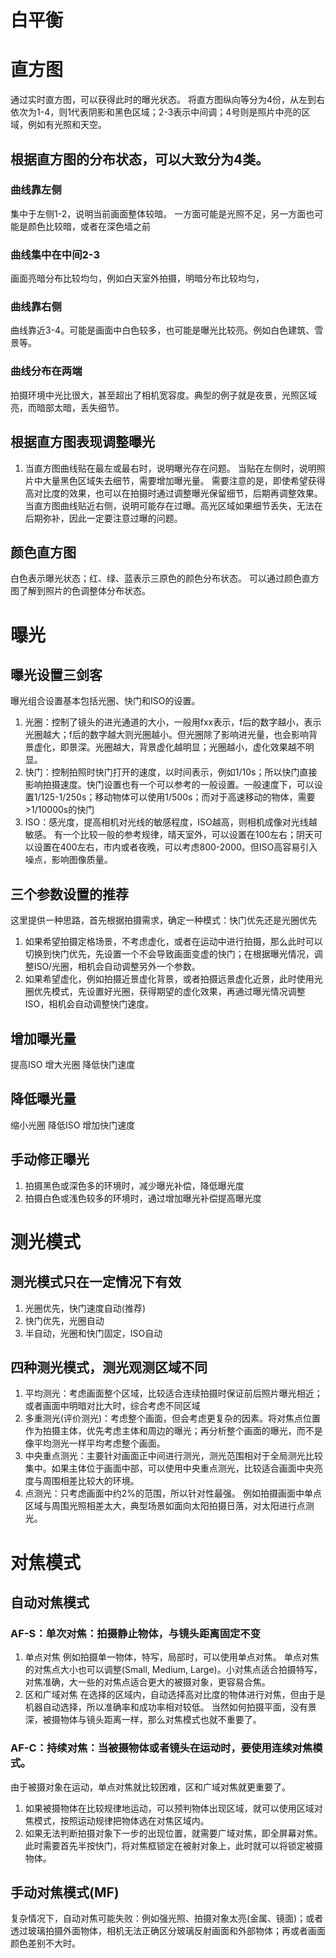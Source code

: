 # 白平衡

# 直方图
通过实时直方图，可以获得此时的曝光状态。
将直方图纵向等分为4份，从左到右依次为1-4，则1代表阴影和黑色区域；2-3表示中间调；4号则是照片中亮的区域，例如有光照和天空。
## 根据直方图的分布状态，可以大致分为4类。
### 曲线靠左侧
集中于左侧1-2，说明当前画面整体较暗。
一方面可能是光照不足，另一方面也可能是颜色比较暗，或者在深色墙之前

### 曲线集中在中间2-3
画面亮暗分布比较均匀，例如白天室外拍摄，明暗分布比较均匀，

### 曲线靠右侧
曲线靠近3-4。可能是画面中白色较多，也可能是曝光比较亮。例如白色建筑、雪景等。

### 曲线分布在两端
拍摄环境中光比很大，甚至超出了相机宽容度。典型的例子就是夜景，光照区域亮，而暗部太暗，丢失细节。

## 根据直方图表现调整曝光
1. 当直方图曲线贴在最左或最右时，说明曝光存在问题。
当贴在左侧时，说明照片中大量黑色区域失去细节，需要增加曝光量。
需要注意的是，即使希望获得高对比度的效果，也可以在拍摄时通过调整曝光保留细节，后期再调整效果。
当直方图曲线贴近右侧，说明可能存在过曝。高光区域如果细节丢失，无法在后期弥补，因此一定要注意过曝的问题。

## 颜色直方图
白色表示曝光状态；红、绿、蓝表示三原色的颜色分布状态。
可以通过颜色直方图了解到照片的色调整体分布状态。

# 曝光
## 曝光设置三剑客
曝光组合设置基本包括光圈、快门和ISO的设置。
1. 光圈：控制了镜头的进光通道的大小，一般用fxx表示，f后的数字越小，表示光圈越大；f后的数字越大则光圈越小。但光圈除了影响进光量，也会影响背景虚化，即景深。光圈越大，背景虚化越明显；光圈越小，虚化效果越不明显。
2. 快门：控制拍照时快门打开的速度，以时间表示，例如1/10s；所以快门直接影响拍摄速度。快门设置也有一个可以参考的一般设置。一般速度下，可以设置1/125-1/250s；移动物体可以使用1/500s；而对于高速移动的物体，需要>1/10000s的快门
3. ISO：感光度，提高相机对光线的敏感程度，ISO越高，则相机成像对光线越敏感。
有一个比较一般的参考规律，晴天室外，可以设置在100左右；阴天可以设置在400左右，市内或者夜晚，可以考虑800-2000。但ISO高容易引入噪点，影响图像质量。

## 三个参数设置的推荐
这里提供一种思路，首先根据拍摄需求，确定一种模式：快门优先还是光圈优先
1. 如果希望拍摄定格场景，不考虑虚化，或者在运动中进行拍摄，那么此时可以切换到快门优先，先设置一个不会导致画面变虚的快门；在根据曝光情况，调整ISO/光圈，相机会自动调整另外一个参数。
2. 如果希望虚化，例如拍摄近景虚化背景，或者拍摄远景虚化近景，此时使用光圈优先模式，先设置好光圈，获得期望的虚化效果，再通过曝光情况调整ISO，相机会自动调整快门速度。

## 增加曝光量
提高ISO
增大光圈
降低快门速度

## 降低曝光量
缩小光圈
降低ISO
增加快门速度

## 手动修正曝光
1. 拍摄黑色或深色多的环境时，减少曝光补偿，降低曝光度
2. 拍摄白色或浅色较多的环境时，通过增加曝光补偿提高曝光度

# 测光模式
## 测光模式只在一定情况下有效
1. 光圈优先，快门速度自动(推荐)
2. 快门优先，光圈自动
3. 半自动，光圈和快门固定，ISO自动

## 四种测光模式，测光观测区域不同  
1. 平均测光：考虑画面整个区域，比较适合连续拍摄时保证前后照片曝光相近；或者画面中明暗对比大时，综合考虑不同区域
2. 多重测光(评价测光)：考虑整个画面，但会考虑更复杂的因素。将对焦点位置作为拍摄主体，优先考虑主体和周边的曝光；再分析整个画面的曝光，而不是像平均测光一样平均考虑整个画面。
3. 中央重点测光：主要针对画面正中间进行测光，测光范围相对于全局测光比较集中。如果主体位于画面中部，可以使用中央重点测光，比较适合画面中央亮度与周围相差比较大的环境。
4. 点测光：只考虑画面中约2%的范围，所以针对性最强。 例如拍摄画面中单点区域与周围光照相差太大，典型场景如面向太阳拍摄日落，对太阳进行点测光。

# 对焦模式
## 自动对焦模式
### AF-S：单次对焦：拍摄静止物体，与镜头距离固定不变
1. 单点对焦
例如拍摄单一物体，特写，局部时，可以使用单点对焦。
单点对焦的对焦点大小也可以调整(Small, Medium, Large)。小对焦点适合拍摄特写，对焦准确，大一些的对焦点适合更大的被摄对象，更容易合焦。
2. 区和广域对焦
在选择的区域内，自动选择高对比度的物体进行对焦，但由于是机器自动选择，所以准确率和成功率相对较低。
当然如何拍摄平面，没有景深，被摄物体与镜头距离一样，那么对焦模式也就不重要了。

### AF-C：持续对焦：当被摄物体或者镜头在运动时，要使用连续对焦模式。
由于被摄对象在运动，单点对焦就比较困难，区和广域对焦就更重要了。
1. 如果被摄物体在比较规律地运动，可以预判物体出现区域，就可以使用区域对焦模式，按照运动规律把物体选在对焦区域内。
2. 如果无法判断拍摄对象下一步的出现位置，就需要广域对焦，即全屏幕对焦。此时需要首先半按快门，将对焦框锁定在被射对象上，此时就可以将锁定被摄物体。

## 手动对焦模式(MF)
复杂情况下，自动对焦可能失败：例如强光照、拍摄对象太亮(金属、镜面)；或者透过玻璃拍摄外面物体，相机无法正确区分玻璃反射画面和外部物体；再或者画面颜色差别不大时。